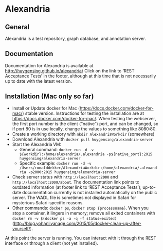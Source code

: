 # Alexandria

## General

Alexandria is a test repository, graph database, and annotation server. 

## Documentation

Documentation for Alexandria is available at <http://huygensing.github.io/alexandria/> Click on the link to ‘REST Acceptance Tests’ in the footer, although at this time that is not necessarily up to date with the latest version.

## Installation (Mac only so far)

* Install or Update docker for Mac (<https://docs.docker.com/docker-for-mac/>) stable version. Instructions for testing the installation are at <https://docs.docker.com/docker-for-mac/>. When testing the webserver, the first port number is the client (“native”) port, and can be changed, so if port 80 is in use locally, change the values to something like 8080:80.
* Create a working directory with `mkdir AlexandriaWorkdir` (somewhere)
* Download Alexandria with `docker pull huygensing/alexandria-server`
* Start the Alexandria VM:
	* General command: `docker run -d -v ${workdir}:/home/alexandria/.alexandria -p${native_port}:2015 huygensing/alexandria-server`
	* Specific example: `docker run -d -v /Users/ronalddekker/AlexandriaWorkdir:/home/alexandria/.alexandria -p2000:2015 huygensing/alexandria-server`
* Check server status with `http://localhost:2000` and `http://localhost:2000/about`. The documentation link points to outdated information (at footer link to ‘REST Acceptance Tests’); up-to-date documentation currently is not installed automatically on the public server. The WADL file is sometimes not displayed in Safari for mysterious Safari-specific reasons.
* Other commands: `docker ps`, `docker stop {processname}`. When you stop a container, it lingers in memory; remove all exited containers with `docker rm -v $(docker ps -a -q -f status=exited)` (<http://blog.yohanliyanage.com/2015/05/docker-clean-up-after-yourself/>).

At this point the server is running. You can interact with it through the REST interface or through a client (not yet installed).
